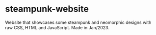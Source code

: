 # steampunk-website
Website that showcases some steampunk and neomorphic designs with raw CSS, HTML and JavaScript. Made in Jan/2023.

